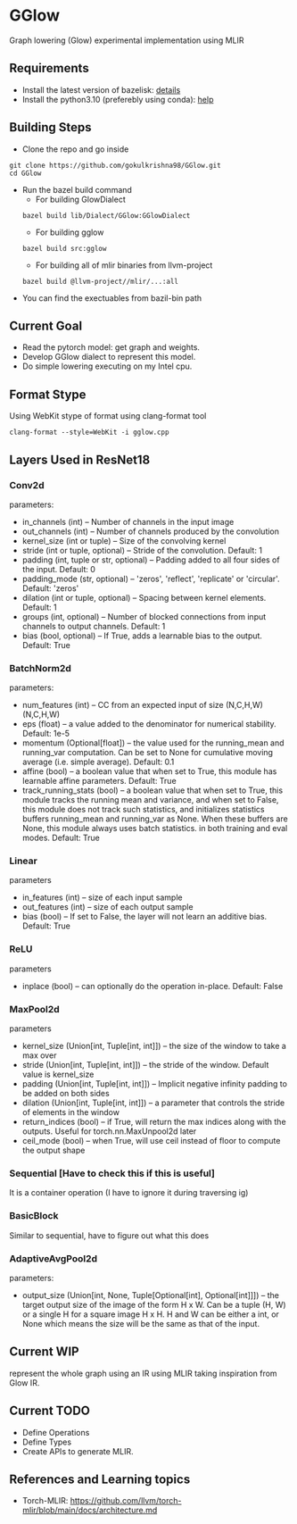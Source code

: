 # GGlow
Graph lowering (Glow) experimental implementation using MLIR

## Requirements
- Install the latest version of bazelisk: [details](https://github.com/bazelbuild/bazelisk?tab=readme-ov-file#installation)
- Install the python3.10 (preferebly using conda): [help](https://saturncloud.io/blog/how-to-create-a-conda-environment-with-a-specific-python-version/)

## Building Steps
- Clone the repo and go inside
```
git clone https://github.com/gokulkrishna98/GGlow.git
cd GGlow
```
- Run the bazel build command
    - For building GlowDialect
    ```
    bazel build lib/Dialect/GGlow:GGlowDialect
    ```
    - For building gglow
    ```
    bazel build src:gglow
    ```
    - For building all of mlir binaries from llvm-project
    ```
    bazel build @llvm-project//mlir/...:all
    ```
- You can find the exectuables from bazil-bin path


## Current Goal
- Read the pytorch model: get graph and weights.
- Develop GGlow dialect to represent this model.
- Do simple lowering executing on my Intel cpu.

## Format Stype
Using WebKit stype of format using clang-format tool
```
clang-format --style=WebKit -i gglow.cpp
```

## Layers Used in ResNet18
### Conv2d
parameters:
- in_channels (int) – Number of channels in the input image
- out_channels (int) – Number of channels produced by the convolution
- kernel_size (int or tuple) – Size of the convolving kernel
- stride (int or tuple, optional) – Stride of the convolution. Default: 1
- padding (int, tuple or str, optional) – Padding added to all four sides of the input. Default: 0
- padding_mode (str, optional) – 'zeros', 'reflect', 'replicate' or 'circular'. Default: 'zeros'
- dilation (int or tuple, optional) – Spacing between kernel elements. Default: 1
- groups (int, optional) – Number of blocked connections from input channels to output channels. Default: 1
- bias (bool, optional) – If True, adds a learnable bias to the output. Default: True

### BatchNorm2d
parameters:
- num_features (int) – CC from an expected input of size (N,C,H,W)(N,C,H,W)
- eps (float) – a value added to the denominator for numerical stability. Default: 1e-5
- momentum (Optional[float]) – the value used for the running_mean and running_var computation. Can be set to None for cumulative moving average (i.e. simple average). Default: 0.1
- affine (bool) – a boolean value that when set to True, this module has learnable affine parameters. Default: True
- track_running_stats (bool) – a boolean value that when set to True, this module tracks the running mean and variance, and when set to False, this module does not track such statistics, and initializes statistics buffers running_mean and running_var as None. When these buffers are None, this module always uses batch statistics. in both training and eval modes. Default: True

### Linear
parameters
- in_features (int) – size of each input sample
- out_features (int) – size of each output sample
- bias (bool) – If set to False, the layer will not learn an additive bias. Default: True

### ReLU
parameters
- inplace (bool) – can optionally do the operation in-place. Default: False

### MaxPool2d
parameters
- kernel_size (Union[int, Tuple[int, int]]) – the size of the window to take a max over
- stride (Union[int, Tuple[int, int]]) – the stride of the window. Default value is kernel_size
- padding (Union[int, Tuple[int, int]]) – Implicit negative infinity padding to be added on both sides
- dilation (Union[int, Tuple[int, int]]) – a parameter that controls the stride of elements in the window
- return_indices (bool) – if True, will return the max indices along with the outputs. Useful for torch.nn.MaxUnpool2d later
- ceil_mode (bool) – when True, will use ceil instead of floor to compute the output shape

### Sequential [Have to check this if this is useful]
It is a container operation (I have to ignore it during traversing ig)

### BasicBlock
Similar to sequential, have to figure out what this does

### AdaptiveAvgPool2d
parameters:
- output_size (Union[int, None, Tuple[Optional[int], Optional[int]]]) – the target output size of the image of the form H x W. Can be a tuple (H, W) or a single H for a square image H x H. H and W can be either a int, or None which means the size will be the same as that of the input.

## Current WIP
represent the whole graph using an IR using MLIR taking
inspiration from Glow IR.

## Current TODO
- Define Operations
- Define Types
- Create APIs to generate MLIR.

## References and Learning topics
- Torch-MLIR: https://github.com/llvm/torch-mlir/blob/main/docs/architecture.md
